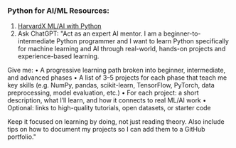 ### Python for AI/ML Resources:
1. [HarvardX ML/AI with Python](https://www.edx.org/learn/machine-learning/harvard-university-machine-learning-and-ai-with-python?utm_medium=partner-marketing&utm_source=referral&utm_campaign=harvard&utm_content=pll-course-page-machine-learning-ai-python)
2. Ask ChatGPT: "Act as an expert AI mentor. I am a beginner-to-intermediate Python programmer and I want to learn Python specifically for machine learning and AI through real-world, hands-on projects and experience-based learning.

Give me:
	•	A progressive learning path broken into beginner, intermediate, and advanced phases
	•	A list of 3–5 projects for each phase that teach me key skills (e.g. NumPy, pandas, scikit-learn, TensorFlow, PyTorch, data preprocessing, model evaluation, etc.)
	•	For each project: a short description, what I’ll learn, and how it connects to real ML/AI work
	•	Optional: links to high-quality tutorials, open datasets, or starter code

Keep it focused on learning by doing, not just reading theory. Also include tips on how to document my projects so I can add them to a GitHub portfolio."
